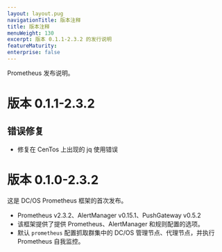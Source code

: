 ```yaml
---
layout: layout.pug
navigationTitle: 版本注释
title: 版本注释
menuWeight: 130
excerpt: 版本 0.1.1-2.3.2 的发行说明
featureMaturity:
enterprise: false
---
```


Prometheus 发布说明。

# 版本 0.1.1-2.3.2

## 错误修复

- 修复在 CenTos 上出现的 jq 使用错误

# 版本 0.1.0-2.3.2

这是 DC/OS Prometheus 框架的首次发布。

* Prometheus v2.3.2、AlertManager v0.15.1、PushGateway v0.5.2
* 该框架提供了提供 Prometheus、AlertManager 和规则配置的选项。
* 默认 `prometheus` 配置抓取群集中的 DC/OS 管理节点、代理节点，并执行 Prometheus 自我监控。
